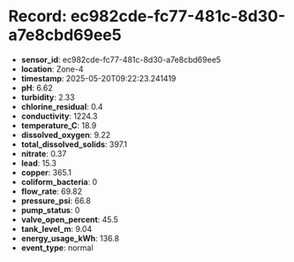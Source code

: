 # Record: ec982cde-fc77-481c-8d30-a7e8cbd69ee5

- **sensor_id**: ec982cde-fc77-481c-8d30-a7e8cbd69ee5
- **location**: Zone-4
- **timestamp**: 2025-05-20T09:22:23.241419
- **pH**: 6.62
- **turbidity**: 2.33
- **chlorine_residual**: 0.4
- **conductivity**: 1224.3
- **temperature_C**: 18.9
- **dissolved_oxygen**: 9.22
- **total_dissolved_solids**: 397.1
- **nitrate**: 0.37
- **lead**: 15.3
- **copper**: 365.1
- **coliform_bacteria**: 0
- **flow_rate**: 69.82
- **pressure_psi**: 66.8
- **pump_status**: 0
- **valve_open_percent**: 45.5
- **tank_level_m**: 9.04
- **energy_usage_kWh**: 136.8
- **event_type**: normal